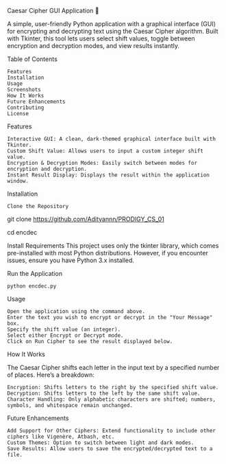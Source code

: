 Caesar Cipher GUI Application 🔐

A simple, user-friendly Python application with a graphical interface (GUI) for encrypting and decrypting text using the Caesar Cipher algorithm. Built with Tkinter, this tool lets users select shift values, toggle between encryption and decryption modes, and view results instantly.

Table of Contents

    Features
    Installation
    Usage
    Screenshots
    How It Works
    Future Enhancements
    Contributing
    License

Features

    Interactive GUI: A clean, dark-themed graphical interface built with Tkinter.
    Custom Shift Value: Allows users to input a custom integer shift value.
    Encryption & Decryption Modes: Easily switch between modes for encryption and decryption.
    Instant Result Display: Displays the result within the application window.

Installation

    Clone the Repository

git clone https://github.com/Adityannn/PRODIGY_CS_01

cd encdec

Install Requirements
This project uses only the tkinter library, which comes pre-installed with most Python distributions. However, if you encounter issues, ensure you have Python 3.x installed.

Run the Application

    python encdec.py

Usage

    Open the application using the command above.
    Enter the text you wish to encrypt or decrypt in the "Your Message" box.
    Specify the shift value (an integer).
    Select either Encrypt or Decrypt mode.
    Click on Run Cipher to see the result displayed below.


How It Works

The Caesar Cipher shifts each letter in the input text by a specified number of places. Here’s a breakdown:

    Encryption: Shifts letters to the right by the specified shift value.
    Decryption: Shifts letters to the left by the same shift value.
    Character Handling: Only alphabetic characters are shifted; numbers, symbols, and whitespace remain unchanged.

Future Enhancements

    Add Support for Other Ciphers: Extend functionality to include other ciphers like Vigenère, Atbash, etc.
    Custom Themes: Option to switch between light and dark modes.
    Save Results: Allow users to save the encrypted/decrypted text to a file.

